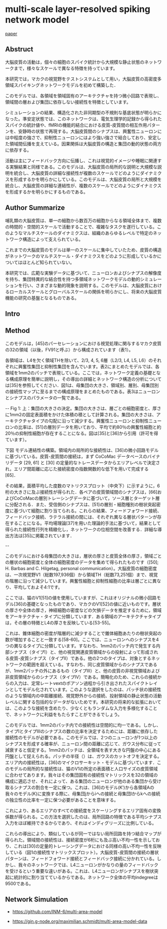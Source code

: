#  multi-scale layer-resolved spiking network model
[paper](https://journals.plos.org/ploscompbiol/article?id=10.1371/journal.pcbi.1006359)

<script type="text/javascript" async src="https://cdnjs.cloudflare.com/ajax/libs/mathjax/2.7.7/MathJax.js?config=TeX-MML-AM_CHTML">
</script>
<script type="text/x-mathjax-config">
 MathJax.Hub.Config({
 tex2jax: {
 inlineMath: [['$', '$'] ],
 displayMath: [ ['$$','$$'], ["\\[","\\]"] ]
 }
 });
</script>
## Abstruct
大脳皮質の活動は，個々の細胞のスパイク統計から大規模な静止状態のネットワークまで，様々なスケールで異なる特徴を持っています。

本研究では，マカクの視覚野をテストシステムとして用い，大脳皮質の高密度多領域スパイキングネットワークモデルを初めて構築した．

このモデルでは、各領域を領域固有のアーキテクチャを持つ微小回路で表現し、領域間の層および集団に依存しない接続性を特徴としています。

シミュレーションの結果、構造化された非同期型の不規則な基底状態が明らかになった。準安定状態では、このネットワークは、電気生理学的記録から得られたスパイクの統計値や、fMRIの機能的結合における皮質-皮質間の相互作用パターンを、安静時の状態で再現する。大脳皮質間のシナプスは、興奮性ニューロンには中程度の強さで、抑制性ニューロンにはより強い強さで結合しており、安定した領域間伝播を支えている。因果関係は大脳皮質の構造と集団の動的状態の両方に依存する。

活動は主にフィードバック方向に伝播し、これは視覚的イメージや睡眠に関連する実験結果と同様である。このモデルは、大脳皮質の局所的な説明と大規模な説明を統合し、大脳皮質の詳細な接続性が複数のスケールでどのようにダイナミクスを形成するかを明らかにしている。このモデルは、大脳皮質の局所と大規模を統合し、大脳皮質の詳細な連結性が、複数のスケールでどのようにダイナミクスを形成するかを明らかにするものである。

## Author Summarize
哺乳類の大脳皮質は、単一の細胞から数百万の細胞からなる領域全体まで、複数の時間的・空間的スケールで活動することで、複雑なタスクを遂行している。このようなマルチスケールのダイナミクスは、組織のあらゆるレベルで特定のネットワーク構造によって支えられている。

これまでの大脳皮質のモデルは単一のスケールに集中していたため、皮質の構造がネットワークのマルチスケール・ダイナミクスをどのように形成しているかについてはほとんど知られていない。


本研究では、広範な実験データに基づいて、ニューロンおよびシナプスの解像度を持ち、集団特異的な結合性を持つ多領域ネットワークモデルの動的シミュレーションを行い、さまざまな動的現象を説明する。このモデルは、大脳皮質におけるローカルスケールとグローバルスケールの関係を明らかにし、将来の大脳皮質機能の研究の基盤となるものである。

## Intro 



## Method
このモデルは，[45]のパーセレーションにおける視覚処理に関与するマカク皮質の32の領域（以後，FV91と呼ぶ）から構成されています（表1）。

各領域は、L4を欠く領域THを除いて、2/3, 4, 5, 6層（L2/3, L4, L5, L6）のそれぞれに興奮性集団と抑制性集団を含んでいます。表2にまとめたモデルでは、各領域を1mm2のパッチで表現している。ここでは，ネットワーク定義の基礎となる構成原理を簡単に説明し，その導出の詳細とネットワーク構造の分析については[35]を参照してください．図1は、母集団の大きさ、領域別、層別、母集団別の接続性マップに至るまでの構成原理をまとめたものである。表3はニューロンとシナプスのパラメータの一覧である。


--
Fig 1:
上：集団の大きさの決定。集団の大きさは、層ごとの細胞密度と、厚さに1mm2の固定表面積をかけた体積の積として計算される。集団の大きさは、アーキテクチャタイプの勾配に沿って減少する。興奮性ニューロンと抑制性ニューロンの比率は、[51]の層別データを用いており、平均で約80％の興奮性細胞と約20％の抑制性細胞が存在することになる。図は[35]と[36]から引用（許可を得ています）。



下図 モデル連結性の構築。領域内の局所的な接続性は、[36]の微小回路モデルに基づいている。皮質-皮質間の接続は，まず CoCoMac データベースのバイナリデータ [29, 61] と [30] の定量的なトレースデータからエリアレベルで決定され，エリア間距離に応じた接続密度の指数関数的な低下を用いて完成する [65]．


その結果，面積平均した度数のマトリクスプロット（中央下）に示すように，6桁の大きさに及ぶ接続性が得られた．各ペアの皮質領域間のシナプスは，[66]およびCoCoMacの層別トレーシングデータに基づいて，ソース層とターゲット層に分配される．また、受信側のシナプスは、[51]の層別・細胞種別の樹状突起密度に基づいて細胞に割り当てられる。これらの結果、フィードフォワード接続、フィードバック接続、ラテラル接続の間には、それぞれ異なる層状パターンが存在することになる。平均場理論[37]を用いた理論的手法に基づいて，結果として得られた接続性行列を精緻化し，ネットワークの位相空間を改善する．詳細な導出方法は[35]に掲載されています．

-- 

このモデルにおける母集団の大きさは，層状の厚さと皮質全体の厚さ，領域ごとの層状の細胞密度と全体の細胞密度のデータを集めて得られたものです（[50]; H. Barbas and C. Hilgetag, personal communication）。大脳皮質の細胞密度は、一次視覚野V1（総数197,936個）から領域TH（総数73,251個）まで、視覚の階層に沿って減少しています。興奮性細胞と抑制性細胞の比率は層ごとに異なり、平均しておよそ4:1です。

ここでは、猫のV1[51]の値を使用していますが、これはオリジナルの微小回路モデル[36]の基礎となったものであり、マカクのV1[52]の値に近いものです。層状の厚さや全体の厚さ，神経細胞の密度などの欠損データを推定するために，領域をアーキテクチャ・タイプに分類しています．ある領域のアーキテクチャタイプは，その層の特徴とL4の厚さを反映している[53-55]。


これは、錐体細胞の密度が階層的に減少することで錐体細胞あたりの樹状突起の数が増加することと一致する[58-60]。ここでは、ニューロンへのシナプスを4つの異なるタイプに分類しています。すなわち、1mm2のパッチ内で発生する内部シナプス（タイプI）と、他の視覚関連皮質領域からの投射によって形成される皮質-皮質シナプス（タイプII）である。他の2つのタイプは、対象とするネットワークの範囲を超えている。すなわち、同じ皮質領域からのシナプスであるが、1mm2パッチの外にあるもの（タイプIII）と、他の皮質の非視覚領域および非皮質領域からのシナプス（タイプIV）である。簡略化のため、これらの接続からの入力は、定常レートνextのポアソン過程から引き出されたスパイクトレインとしてモデル化されています。このような選択をしたのは、パッチ状の接続性のような領域内の中距離接続、視覚野外からの接続、投射領域の静止状態の活動レベルに関する包括的なデータがないためです。本研究の将来的な拡張においては、このような接続を含めたり、少なくともランダムな入力を多様化することで、ネットワークに利益をもたらすことができるでしょう。


このモデルでは、1mm2のパッチ内での接続性は空間的に均一である。しかし、タイプIとタイプIIIのシナプスの数の比率を決定するためには、距離に依存した接続性のモデルが必要である。このモデルでは、2つのニューロンが1つ以上のシナプスを形成する確率が、ニューロン間の距離に応じて、ガウス分布に従って減衰すると仮定する。1mm2のパッチは、全領域を表す大きな円盤の中心にある円盤として捉えられる。パッチの半径（）は、ガウスのカットオフを決定する。エリア内の接続性は，[36]のマイクロサーキット・モデルに基づいています．このモデルの局所的な接続性は、猫のV1の所定の表面積と人口サイズの皮質領域に合わせてあります。我々はその集団固有の接続性マトリックスを32の領域の構成に適応させ、それによって、ある集団のニューロンが他のある集団から受け取るシナプスの割合を一定に保つ。これは、[36]のモデル(K′)から各領域Aの我々のモデル(K)に変換する際に、母集団jからiへの接続と母集団lからkへの接続の独立性の比率を一定に保つ必要があることを意味する。

これにより、あるエリアのすべての接続度をスケーリングするエリア固有の変換係数が得られる。この方法を選択したのは、局所回路の特徴である平均シナプス入力をほぼ維持できるからであり、それはインディグリーズに比例している。


これらの導出により、類似しているが同一ではない局所回路を持つ結合マップが得られた。領域間の接続性は、接続密度が6桁にも及ぶ高い不均一性を示しており、これは[30]の定量的トレーシングデータにおける同様の高い不均一性を反映している（図1の接続性マトリックスプロット）。大脳皮質-皮質間の接続の層状パターンは、フィードフォワード接続とフィードバック接続に分かれている。しかし、我々のネットワークでは、L4ニューロンがかなりの量のフィードバックを受けるという重要な違いがある。これは、L4ニューロンがシナプスを樹状突起に統計的に割り当てているからである。ネットワーク全体の平均indegreeは9500である。

## Network Simulation
- https://github.com/INM-6/multi-area-model

- https://gin.g-node.org/maximilian.schmidt/multi-area-model-data